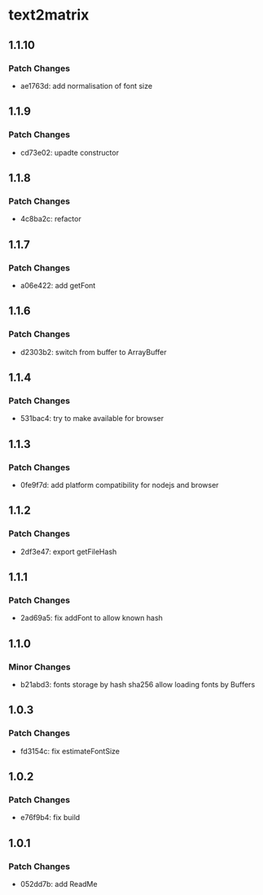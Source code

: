 # text2matrix

## 1.1.10

### Patch Changes

- ae1763d: add normalisation of font size

## 1.1.9

### Patch Changes

- cd73e02: upadte constructor

## 1.1.8

### Patch Changes

- 4c8ba2c: refactor

## 1.1.7

### Patch Changes

- a06e422: add getFont

## 1.1.6

### Patch Changes

- d2303b2: switch from buffer to ArrayBuffer

## 1.1.4

### Patch Changes

- 531bac4: try to make available for browser

## 1.1.3

### Patch Changes

- 0fe9f7d: add platform compatibility for nodejs and browser

## 1.1.2

### Patch Changes

- 2df3e47: export getFileHash

## 1.1.1

### Patch Changes

- 2ad69a5: fix addFont to allow known hash

## 1.1.0

### Minor Changes

- b21abd3: fonts storage by hash sha256
  allow loading fonts by Buffers

## 1.0.3

### Patch Changes

- fd3154c: fix estimateFontSize

## 1.0.2

### Patch Changes

- e76f9b4: fix build

## 1.0.1

### Patch Changes

- 052dd7b: add ReadMe
